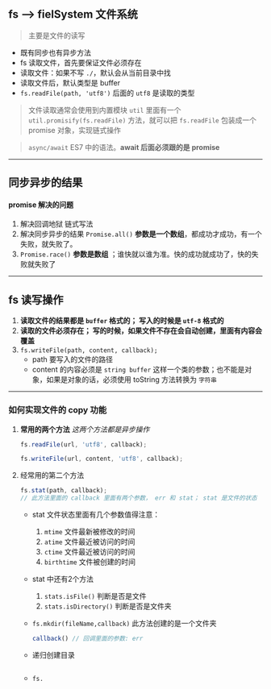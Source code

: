 ## fs --> fielSystem 文件系统
> 主要是文件的读写

- 既有同步也有异步方法
- fs 读取文件，首先要保证文件必须存在
- 读取文件：如果不写 `./`，默认会从当前目录中找
- 读取文件后，默认类型是 buffer
- `fs.readFile(path, 'utf8')` 后面的 `utf8` 是读取的类型

> 文件读取通常会使用到内置模块 `util` 里面有一个 `util.promisify(fs.readFile)` 方法，就可以把 `fs.readFile` 包装成一个 promise 对象，实现链式操作

> `async/await` ES7 中的语法。**await 后面必须跟的是 promise**
---

## 同步异步的结果
  #### promise 解决的问题
  1. 解决回调地狱  链式写法
  2. 解决同步异步的结果 `Promise.all()` **参数是一个数组**，都成功才成功，有一个失败，就失败了。
  3. `Promise.race()` **参数是数组** ；谁快就以谁为准。快的成功就成功了，快的失败就失败了
---

## fs 读写操作
1. **读取文件的结果都是 `buffer` 格式的； 写入的时候是 `utf-8` 格式的**
2. **读取的文件必须存在； 写的时候，如果文件不存在会自动创建，里面有内容会覆盖**
3. `fs.writeFile(path, content, callback);`
    - path 要写入的文件的路径
    - content 的内容必须是 `string buffer` 这样一个类的参数；也不能是对象，如果是对象的话，必须使用 toString 方法转换为 `字符串`
---

  ### 如何实现文件的 copy 功能
  1. **常用的两个方法** *这两个方法都是异步操作*
      ```javaScript
      fs.readFile(url, 'utf8', callback);

      fs.writeFile(url, content, 'utf8', callback);
      ```

  2. 经常用的第二个方法
      ```javascript
      fs.stat(path, callback);
      // 此方法里面的 callback 里面有两个参数， err 和 stat； stat 是文件的状态
      ```
      - stat 文件状态里面有几个参数值得注意：
        1. `mtime`  文件最新被修改的时间
        2. `atime`  文件最近被访问的时间
        3. `ctime`  文件最近被访问的时间
        4. `birthtime`  文件被创建的时间
      - stat 中还有2个方法
        1. `stats.isFile()` 判断是否是文件
        2. `stats.isDirectory()` 判断是否是文件夹

      - `fs.mkdir(fileName,callback)` 此方法创建的是一个文件夹
        ```javaScript
        callback() // 回调里面的参数: err
        ```
      - 递归创建目录
        ```javascript

        ```
      - `fs.`
